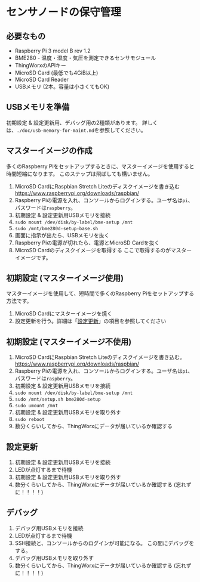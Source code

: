 # センサノードの保守管理

## 必要なもの
- Raspberry Pi 3 model B rev 1.2
- BME280 - 温度・湿度・気圧を測定できるセンサモジュール
- ThingWorxのAPIキー
- MicroSD Card (最低でも4GiB以上)
- MicroSD Card Reader
- USBメモリ (2本。容量は小さくてもOK)


## USBメモリを準備
初期設定 & 設定更新用、デバッグ用の2種類があります。
詳しくは、`./doc/usb-memory-for-maint.md`を参照してください。


## マスターイメージの作成
多くのRaspberry Piをセットアップするときに、マスターイメージを使用すると時間短縮になります。
このステップは飛ばしても構いません。

1. MicroSD CardにRaspbian Stretch Liteのディスクイメージを書き込む
   https://www.raspberrypi.org/downloads/raspbian/
2. Raspberry Piの電源を入れ、コンソールからログインする。ユーザ名は`pi`、パスワードは`raspberry`。
3. 初期設定 & 設定更新用USBメモリを接続
4. `sudo mount /dev/disk/by-label/bme-setup /mnt`
5. `sudo /mnt/bme280d-setup-base.sh`
6. 画面に指示が出たら、USBメモリを抜く
7. Raspberry Piの電源が切れたら、電源とMicroSD Cardを抜く
8. MicroSD Cardのディスクイメージを取得する
   ここで取得するのがマスターイメージです。
   
   
## 初期設定 (マスターイメージ使用)
マスターイメージを使用して、短時間で多くのRaspberry Piをセットアップする方法です。

1. MicroSD Cardにマスターイメージを焼く
2. 設定更新を行う。詳細は「[設定更新](#設定更新)」の項目を参照してください


## 初期設定 (マスターイメージ不使用)
1. MicroSD CardにRaspbian Stretch Liteのディスクイメージを書き込む。
   https://www.raspberrypi.org/downloads/raspbian/
2. Raspberry Piの電源を入れ、コンソールからログインする。ユーザ名は`pi`、パスワードは`raspberry`。
3. 初期設定 & 設定更新用USBメモリを接続
4. `sudo mount /dev/disk/by-label/bme-setup /mnt`
5. `sudo /mnt/setup.sh bme280d-setup`
6. `sudo umount /mnt`
7. 初期設定 & 設定更新用USBメモリを取り外す
8. `sudo reboot`
9. 数分くらいしてから、ThingWorxにデータが届いているか確認する


## 設定更新
1. 初期設定 & 設定更新用USBメモリを接続
2. LEDが点灯するまで待機
3. 初期設定 & 設定更新用USBメモリを取り外す
4. 数分くらいしてから、ThingWorxにデータが届いているか確認する (忘れずに！！！！)


## デバッグ
1. デバッグ用USBメモリを接続
2. LEDが点灯するまで待機
3. SSH接続と、コンソールからのログインが可能になる。
   この間にデバッグをする。
4. デバッグ用USBメモリを取り外す
5. 数分くらいしてから、ThingWorxにデータが届いているか確認する (忘れずに！！！！)
